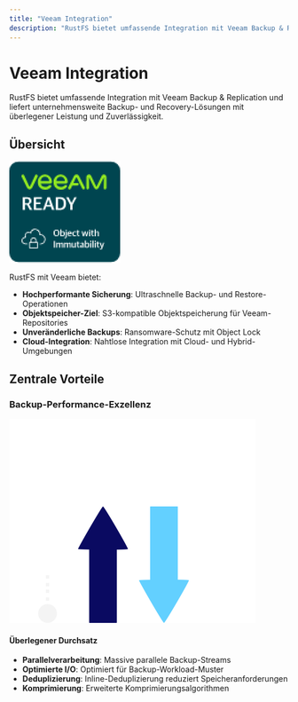 ```yaml
---
title: "Veeam Integration"
description: "RustFS bietet umfassende Integration mit Veeam Backup & Replication für unternehmensweite Backup- und Recovery-Lösungen"
---
```


# Veeam Integration

RustFS bietet umfassende Integration mit Veeam Backup & Replication und liefert unternehmensweite Backup- und Recovery-Lösungen mit überlegener Leistung und Zuverlässigkeit.

## Übersicht

![Veeam Logo](./images/veeam-logo.png)

RustFS mit Veeam bietet:

- **Hochperformante Sicherung**: Ultraschnelle Backup- und Restore-Operationen
- **Objektspeicher-Ziel**: S3-kompatible Objektspeicherung für Veeam-Repositories
- **Unveränderliche Backups**: Ransomware-Schutz mit Object Lock
- **Cloud-Integration**: Nahtlose Integration mit Cloud- und Hybrid-Umgebungen

## Zentrale Vorteile

### Backup-Performance-Exzellenz

![Backup Performance](./images/backup-performance.png)

#### Überlegener Durchsatz

- **Parallelverarbeitung**: Massive parallele Backup-Streams
- **Optimierte I/O**: Optimiert für Backup-Workload-Muster
- **Deduplizierung**: Inline-Deduplizierung reduziert Speicheranforderungen
- **Komprimierung**: Erweiterte Komprimierungsalgorithmen

